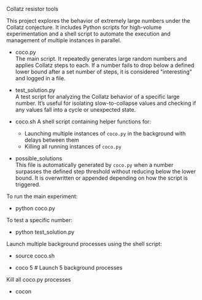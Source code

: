 Collatz resistor tools

This project explores the behavior of extremely large numbers under the Collatz conjecture. 
It includes Python scripts for high-volume experimentation and a shell script to automate the execution 
and management of multiple instances in parallel.

- coco.py  
  The main script. It repeatedly generates large random numbers and applies Collatz steps to each. 
  If a number fails to drop below a defined lower bound after a set number of steps, it is considered "interesting" and logged in a file.

- test_solution.py  
  A test script for analyzing the Collatz behavior of a specific large number. It’s useful for isolating slow-to-collapse values 
  and checking if any values fall into a cycle or unexpected state.

- coco.sh
  A shell script containing helper functions for:
  - Launching multiple instances of `coco.py` in the background with delays between them
  - Killing all running instances of `coco.py`

- possible_solutions  
  This file is automatically generated by `coco.py` when a number surpasses the defined step threshold without reducing below the lower bound. 
  It is overwritten or appended depending on how the script is triggered.  


To run the main experiment:

- python coco.py

To test a specific number:

- python test_solution.py

Launch multiple background processes using the shell script:

- source coco.sh

- coco 5    # Launch 5 background processes

Kill all coco.py processes

- cocon     

